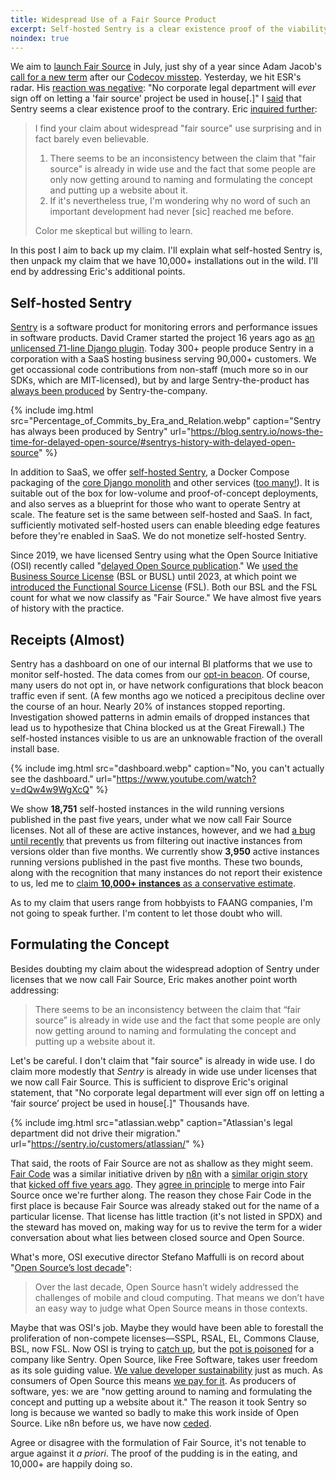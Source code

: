 ```yaml
---
title: Widespread Use of a Fair Source Product
excerpt: Self-hosted Sentry is a clear existence proof of the viability of the Fair Source model.
noindex: true
---
```


We aim to [launch Fair Source](https://github.com/fairsource/fair.io/issues/14)
in July, just shy of a year since Adam Jacob's [call for a new
term](https://twitter.com/adamhjk/status/1687113805237714944) after our
[Codecov misstep](https://news.ycombinator.com/item?id=36971490). Yesterday,
we hit ESR's radar. His [reaction was
negative](https://twitter.com/esrtweet/status/1790350881424056680): "No
corporate legal department will _ever_ sign off on letting a 'fair source'
project be used in house[.]" I
[said](https://twitter.com/chadwhitacre_/status/1790382981028159807) that
Sentry seems a clear existence proof to the contrary. Eric [inquired
further](https://twitter.com/esrtweet/status/1790680602053579084):

> I find your claim about widespread "fair source" use surprising and in fact
> barely even believable.
>
> 1. There seems to be an inconsistency between the claim that "fair source" is
>    already in wide use and the fact that some people are only now getting
>    around to naming and formulating the concept and putting up a website
>    about it.
> 2. If it's nevertheless true, I'm wondering why no word of such an important
>    development had never [sic] reached me before.
>
> Color me skeptical but willing to learn.

In this post I aim to back up my claim. I'll explain what self-hosted Sentry
is, then unpack my claim that we have 10,000+ installations out in the wild.
I'll end by addressing Eric's additional points.

## Self-hosted Sentry

[Sentry](https://sentry.io/welcome/) is a software product for monitoring
errors and performance issues in software products. David Cramer started the
project 16 years ago as [an unlicensed 71-line Django
plugin](https://github.com/getsentry/sentry/commit/3c2e87573d3bd16f61cf08fece0638cc47a4fc22).
Today 300+ people produce Sentry in a corporation with a SaaS hosting business
serving 90,000+ customers. We get occassional code contributions from non-staff
(much more so in our SDKs, which are MIT-licensed), but by and large
Sentry-the-product has [always been produced](https://blog.sentry.io/nows-the-time-for-delayed-open-source/#sentrys-history-with-delayed-open-source) by Sentry-the-company.

{% include img.html src="Percentage_of_Commits_by_Era_and_Relation.webp" caption="Sentry has always been produced by Sentry" url="https://blog.sentry.io/nows-the-time-for-delayed-open-source/#sentrys-history-with-delayed-open-source" %}

In addition to SaaS, we offer [self-hosted
Sentry](https://github.com/getsentry/self-hosted), a Docker Compose packaging
of the [core Django monolith](https://github.com/getsentry/sentry) and other
services ([too many!](https://github.com/getsentry/team-ospo/issues/232)). It
is suitable out of the box for low-volume and proof-of-concept deployments, and
also serves as a blueprint for those who want to operate Sentry at scale. The
feature set is the same between self-hosted and SaaS. In fact, sufficiently
motivated self-hosted users can enable bleeding edge features before they're
enabled in SaaS. We do not monetize self-hosted Sentry.

Since 2019, we have licensed Sentry using what the Open Source Initiative (OSI)
recently called "[delayed Open Source
publication](https://blog.opensource.org/a-historic-view-of-the-practice-to-delay-releasing-open-source-software-osis-report/)."
We [used the Business Source
License](https://blog.sentry.io/relicensing-sentry/) (BSL or BUSL) until 2023,
at which point we [introduced the Functional Source
License](https://blog.sentry.io/introducing-the-functional-source-license-freedom-without-free-riding/)
(FSL). Both our BSL and the FSL count for what we now classify as "Fair
Source." We have almost five years of history with the practice.

## Receipts (Almost)

Sentry has a dashboard on one of our internal BI platforms that we use to
monitor self-hosted. The data comes from our [opt-in
beacon](https://develop.sentry.dev/self-hosted/#self-hosted-beacon). Of course,
many users do not opt in, or have network configurations that block beacon
traffic even if sent. (A few months ago we noticed a precipitous decline over
the course of an hour. Nearly 20% of instances stopped reporting.
Investigation showed patterns in admin emails of dropped instances that lead us
to hypothesize that China blocked us at the Great Firewall.) The self-hosted
instances visible to us are an unknowable fraction of the overall install base.

{% include img.html src="dashboard.webp" caption="No, you can't actually see the dashboard." url="https://www.youtube.com/watch?v=dQw4w9WgXcQ" %}

We show <b>18,751</b> self-hosted instances in the wild running versions
published in the past five years, under what we now call Fair Source licenses.
Not all of these are active instances, however, and we had [a bug until
recently](https://github.com/getsentry/sentry/pull/62441) that prevents us from
filtering out inactive instances from versions older than five months. We
currently show <b>3,950</b> active instances running versions published in the
past five months. These two bounds, along with the recognition that many
instances do not report their existence to us, led me to [claim **<b>10,000+
instances</b>** as a conservative
estimate](https://twitter.com/chadwhitacre_/status/1790382981028159807).

As to my claim that users range from hobbyists to FAANG companies, I'm not
going to speak further. I'm content to let those doubt who will.

## Formulating the Concept

Besides doubting my claim about the widespread adoption of Sentry under
licenses that we now call Fair Source, Eric makes another point worth
addressing:

> There seems to be an inconsistency between the claim that “fair source” is
> already in wide use and the fact that some people are only now getting around
> to naming and formulating the concept and putting up a website about it.

Let's be careful. I don't claim that "fair source" is already in wide use. I do
claim more modestly that _Sentry_ is already in wide use under licenses that we
now call Fair Source. This is sufficient to disprove Eric's original statement,
that "No corporate legal department will ever sign off on letting a ‘fair
source’ project be used in house[.]" Thousands have.

{% include img.html src="atlassian.webp" caption="Atlassian's legal department did not drive their migration." url="https://sentry.io/customers/atlassian/" %}

That said, the roots of Fair Source are not as shallow as they might seem.
[Fair Code](https://web.archive.org/web/20240508232939/https://faircode.io/)
was a similar initiative driven by [n8n](https://n8n.io/) with a [similar
origin story](https://github.com/n8n-io/n8n/issues/40) that [kicked off five
years
ago](https://github.com/faircode-io/faircode/commit/fd15361f8af9c19910f773768f632a1713f3e89b).
They [agree in principle](https://github.com/fairsource/fair.io/issues/10) to
merge into Fair Source once we're further along. The reason they chose Fair
Code in the first place is because Fair Source was already staked out for the
name of a particular license. That license has little traction (it's not listed
in SPDX) and the steward has moved on, making way for us to revive the term for
a wider conversation about what lies between closed source and Open Source.

What's more, OSI executive director Stefano Maffulli is on record about "[Open
Source’s lost
decade](https://opensource.net/lost-decade-crucial-lessons-for-ai/)":

> Over the last decade, Open Source hasn’t widely addressed the challenges of
> mobile and cloud computing. That means we don’t have an easy way to judge
> what Open Source means in those contexts.

Maybe that was OSI's job. Maybe they would have been able to forestall the
proliferation of non-compete licenses—SSPL, RSAL, EL, Commons Clause, BSL, now
FSL. Now OSI is trying to [catch
up](https://opensource.org/blog/practical-open-source-2024-submit-your-proposal),
but the [pot is
poisoned](https://opensource.net/why-single-vendor-is-the-new-proprietary/) for
a company like Sentry. Open Source, like Free Software, takes user freedom as
its sole guiding value. [We value developer
sustainability](https://blog.sentry.io/sentrys-open-source-values/) just as
much. As consumers of Open Source this means [we pay for
it](https://blog.sentry.io/we-just-gave-500-000-dollars-to-open-source-maintainers/).
As producers of software, yes: we are "now getting around to naming and
formulating the concept and putting up a website about it." The reason it took
Sentry so long is because we wanted so badly to make this work inside of Open
Source. Like n8n before us, we have now
[ceded](https://blog.sentry.io/lets-talk-about-open-source/).

Agree or disagree with the formulation of Fair Source, it's not tenable to
argue against it _a priori_. The proof of the pudding is in the eating, and
10,000+ are happily doing so.
